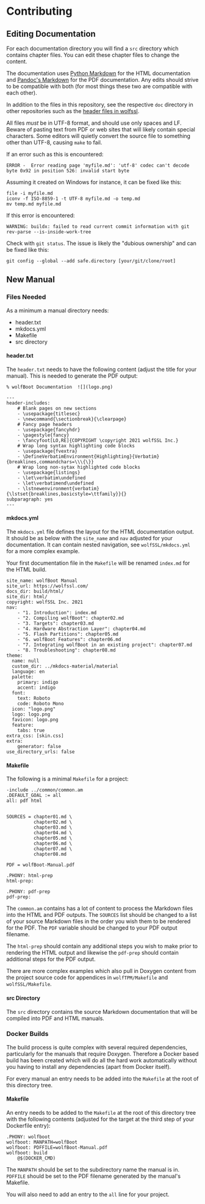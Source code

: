 # Contributing

## Editing Documentation

For each documentation directory you will find a `src` directory which contains chapter files. You can edit these chapter files to change the content.

The documentation uses [Python Markdown](https://python-markdown.github.io/) for the HTML documentation and [Pandoc's Markdown](https://pandoc.org/MANUAL.html#pandocs-markdown) for the PDF documentation. Any edits should strive to be compatible with both (for most things these two are compatible with each other).

In addition to the files in this repository, see the respective `doc` directory in other repositories such as the [header files in wolfssl](https://github.com/wolfSSL/wolfssl/tree/master/doc/dox_comments/header_files).

All files _must_ be in UTF-8 format, and should use only spaces and LF. Beware of pasting text from PDF or web sites that will likely contain special characters. Some editors will quietly convert the source file to something other than UTF-8, causing `make` to fail.

If an error such as this is encountered:

```
ERROR -  Error reading page 'myfile.md': 'utf-8' codec can't decode byte 0x92 in position 526: invalid start byte
```

Assuming it created on Windows for instance, it can be fixed like this:
```
file -i myfile.md
iconv -f ISO-8859-1 -t UTF-8 myfile.md -o temp.md
mv temp.md myfile.md
```

If this error is encountered:

```
WARNING: buildx: failed to read current commit information with git rev-parse --is-inside-work-tree
```

Check with `git status`. The issue is likely the "dubious ownership" and can be fixed like this:

```
git config --global --add safe.directory [your/git/clone/root]
```

## New Manual

### Files Needed

As a minimum a manual directory needs:

* header.txt
* mkdocs.yml
* Makefile
* src directory

#### header.txt

The `header.txt` needs to have the following content (adjust the title for your manual). This is needed to generate the PDF output:

```
% wolfBoot Documentation  ![](logo.png)

---
header-includes:
    # Blank pages on new sections
    - \usepackage{titlesec}
    - \newcommand{\sectionbreak}{\clearpage}
    # Fancy page headers
    - \usepackage{fancyhdr}
    - \pagestyle{fancy}
    - \fancyfoot[LO,RE]{COPYRIGHT \copyright 2021 wolfSSL Inc.}
    # Wrap long syntax highlighting code blocks
    - \usepackage{fvextra}
    - \DefineVerbatimEnvironment{Highlighting}{Verbatim}{breaklines,commandchars=\\\{\}}
    # Wrap long non-sytax highlighted code blocks
    - \usepackage{listings}
    - \let\verbatim\undefined
    - \let\verbatimend\undefined
    - \lstnewenvironment{verbatim}{\lstset{breaklines,basicstyle=\ttfamily}}{}
subparagraph: yes
---
```

#### mkdocs.yml

The `mkdocs.yml` file defines the layout for the HTML documentation output. It should be as below with the `site_name` and `nav` adjusted for your documentation. It can contain nested navigation, see `wolfSSL/mkdocs.yml` for a more complex example.

Your first documentation file in the `Makefile` will be renamed `index.md` for the HTML build.

```
site_name: wolfBoot Manual
site_url: https://wolfssl.com/
docs_dir: build/html/
site_dir: html/
copyright: wolfSSL Inc. 2021
nav:
    - "1. Introduction": index.md
    - "2. Compiling wolfBoot": chapter02.md
    - "3. Targets": chapter03.md
    - "4. Hardware Abstraction Layer": chapter04.md
    - "5. Flash Partitions": chapter05.md
    - "6. wolfBoot Features": chapter06.md
    - "7. Integrating wolfBoot in an existing project": chapter07.md
    - "8. Troubleshooting": chapter08.md
theme:
  name: null
  custom_dir: ../mkdocs-material/material
  language: en
  palette:
    primary: indigo
    accent: indigo
  font:
    text: Roboto
    code: Roboto Mono
  icon: "logo.png"
  logo: logo.png
  favicon: logo.png
  feature:
    tabs: true
extra_css: [skin.css]
extra:
    generator: false
use_directory_urls: false
```

#### Makefile

The following is a minimal `Makefile` for a project:

```
-include ../common/common.am
.DEFAULT_GOAL := all
all: pdf html


SOURCES = chapter01.md \
          chapter02.md \
          chapter03.md \
          chapter04.md \
          chapter05.md \
          chapter06.md \
          chapter07.md \
          chapter08.md

PDF = wolfBoot-Manual.pdf

.PHONY: html-prep
html-prep:

.PHONY: pdf-prep
pdf-prep:
```

The `common.am` contains has a lot of content to process the Markdown files into the HTML and PDF outputs. The `SOURCES` list should be changed to a list of your source Markdown files in the order you wish them to be rendered for the PDF. The `PDF` variable should be changed to your PDF output filename.

The `html-prep` should contain any additional steps you wish to make prior to rendering the HTML output and likewise the `pdf-prep` should contain additional steps for the PDF output.

There are more complex examples which also pull in Doxygen content from the project source code for appendices in `wolfTPM/Makefile` and `wolfSSL/Makefile`.

#### src Directory

The `src` directory contains the source Markdown documentation that will be compiled into PDF and HTML manuals.

### Docker Builds

The build process is quite complex with several required dependencies, particularly for the manuals that require Doxygen. Therefore a Docker based build has been created which will do all the hard work automatically without you having to install any dependencies (apart from Docker itself).

For every manual an entry needs to be added into the `Makefile` at the root of this directory tree.

#### Makefile

An entry needs to be added to the `Makefile` at the root of this directory tree with the following contents (adjusted for the target at the third step of your Dockerfile entry):

```
.PHONY: wolfboot
wolfboot: MANPATH=wolfBoot
wolfboot: PDFFILE=wolfBoot-Manual.pdf
wolfboot: build
    @$(DOCKER_CMD)
```

The `MANPATH` should be set to the subdirectory name the manual is in. `PDFFILE` should be set to the PDF filename generated by the manual's Makefile.

You will also need to add an entry to the `all` line for your project.

